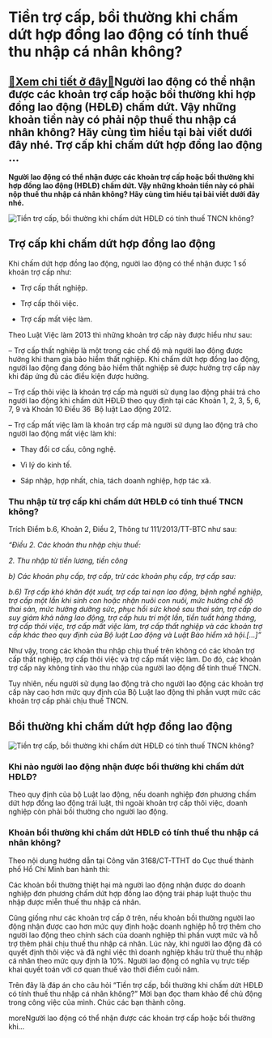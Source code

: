 Tiền trợ cấp, bồi thường khi chấm dứt hợp đồng lao động có tính thuế thu nhập cá nhân không?
============================================================================================

[:gift:Xem chi tiết ở đây:gift:](https://hddtvn.com/tien-tro-cap-boi-thuong-khi-cham-dut-hop-dong-lao-dong-co-tinh-thue-thu-nhap-ca-nhan-khong/)Người lao động có thể nhận được các khoản trợ cấp hoặc bồi thường khi hợp đồng lao động (HĐLĐ) chấm dứt. Vậy những khoản tiền này có phải nộp thuế thu nhập cá nhân không? Hãy cùng tìm hiểu tại bài viết dưới đây nhé. Trợ cấp khi chấm dứt hợp đồng lao động …
----------------------------------------------------------------------------------------------------------------------------------------------------------------------------------------------------------------------------------------------------------------

**Người lao động có thể nhận được các khoản trợ cấp hoặc bồi thường khi hợp đồng lao động (HĐLĐ) chấm dứt. Vậy những khoản tiền này có phải nộp thuế thu nhập cá nhân không? Hãy cùng tìm hiểu tại bài viết dưới đây nhé.**


![Tiền trợ cấp, bồi thường khi chấm dứt HĐLĐ có tính thuế TNCN không?](https://hddtvn.com/wp-content/uploads/2021/01/quyet-dinh-cham-dut-hop-dong-lao-dong-3.jpg "Tiền trợ cấp, bồi thường khi chấm dứt HĐLĐ có tính thuế TNCN không?")


**Trợ cấp khi chấm dứt hợp đồng lao động**
------------------------------------------


Khi chấm dứt hợp đồng lao động, người lao động có thể nhận được 1 số khoản trợ cấp như:




* Trợ cấp thất nghiệp.

* Trợ cấp thôi việc.

* Trợ cấp mất việc làm.



Theo Luật Việc làm 2013 thì những khoản trợ cấp này được hiểu như sau:


– Trợ cấp thất nghiệp là một trong các chế độ mà người lao động được hưởng khi tham gia bảo hiểm thất nghiệp. Khi chấm dứt hợp đồng lao động, người lao động đang đóng bảo hiểm thất nghiệp sẽ được hưởng trợ cấp này khi đáp ứng đủ các điều kiện được hưởng.


– Trợ cấp thôi việc là khoản trợ cấp mà người sử dụng lao động phải trả cho người lao động khi chấm dứt HĐLĐ theo quy định tại các Khoản 1, 2, 3, 5, 6, 7, 9 và Khoản 10 Điều 36  Bộ luật Lao động 2012.


– Trợ cấp mất việc làm là khoản trợ cấp mà người sử dụng lao động trả cho người lao động mất việc làm khi:




* Thay đổi cơ cấu, công nghệ.

* Vì lý do kinh tế.

* Sáp nhập, hợp nhất, chia, tách doanh nghiệp, hợp tác xã.



### Thu nhập từ trợ cấp khi chấm dứt HĐLĐ có tính thuế TNCN không?


Trích Điểm b.6, Khoản 2, Điều 2, Thông tư 111/2013/TT-BTC như sau:


*“Điều 2. Các khoản thu nhập chịu thuế:*


*2. Thu nhập từ tiền lương, tiền công*


*b) Các khoản phụ cấp, trợ cấp, trừ các khoản phụ cấp, trợ cấp sau:*


*b.6) Trợ cấp khó khăn đột xuất, trợ cấp tai nạn lao động, bệnh nghề nghiệp, trợ cấp một lần khi sinh con hoặc nhận nuôi con nuôi, mức hưởng chế độ thai sản, mức hưởng dưỡng sức, phục hồi sức khoẻ sau thai sản, trợ cấp do suy giảm khả năng lao động, trợ cấp hưu trí một lần, tiền tuất hàng tháng, trợ cấp thôi việc, trợ cấp mất việc làm, trợ cấp thất nghiệp và các khoản trợ cấp khác theo quy định của Bộ luật Lao động và Luật Bảo hiểm xã hội.[…]”*


Như vậy, trong các khoản thu nhập chịu thuế trên không có các khoản trợ cấp thất nghiệp, trợ cấp thôi việc và trợ cấp mất việc làm. Do đó, các khoản trợ cấp này không tính vào thu nhập của người lao động để tính thuế TNCN.


Tuy nhiên, nếu người sử dụng lao động trả cho người lao động các khoản trợ cấp này cao hơn mức quy định của Bộ Luật lao động thì phần vượt mức các khoản trợ cấp phải chịu thuế TNCN.


**Bồi thường khi chấm dứt hợp đồng lao động**
---------------------------------------------


![Tiền trợ cấp, bồi thường khi chấm dứt HĐLĐ có tính thuế TNCN không?](https://hddtvn.com/wp-content/uploads/2021/01/ViC3AAn-chE1BBA9c-cC3B3-thE1BB83-C491C6A1n-phC6B0C6A1ng-chE1BAA5m-dE1BBA9t-hE1BBA3p-C491E1BB93ng-lao-C491E1BB99ng-khC3B4ng-sblaw.jpg "Tiền trợ cấp, bồi thường khi chấm dứt HĐLĐ có tính thuế TNCN không?")


### Khi nào người lao động nhận được bồi thường khi chấm dứt HĐLĐ?


Theo quy định của bộ Luật lao động, nếu doanh nghiệp đơn phương chấm dứt hợp đồng lao động trái luật, thì ngoài khoản trợ cấp thôi việc, doanh nghiệp còn phải bồi thường cho người lao động.


### Khoản bồi thường khi chấm dứt HĐLĐ có tính thuế thu nhập cá nhân không?


Theo nội dung hướng dẫn tại Công văn 3168/CT-TTHT do Cục thuế thành phố Hồ Chí Minh ban hành thì:


Các khoản bồi thường thiệt hại mà người lao động nhận được do doanh nghiệp đơn phương chấm dứt hợp đồng lao động trái pháp luật thuộc thu nhập được miễn thuế thu nhập cá nhân.


Cũng giống như các khoản trợ cấp ở trên, nếu khoản bồi thường người lao động nhận được cao hơn mức quy định hoặc doanh nghiệp hỗ trợ thêm cho người lao động theo chính sách của doanh nghiệp thì phần vượt mức và hỗ trợ thêm phải chịu thuế thu nhập cá nhân. Lúc này, khi người lao động đã có quyết định thôi việc và đã nghỉ việc thì doanh nghiệp khấu trừ thuế thu nhập cá nhân theo mức quy định là 10%. Người lao động có nghĩa vụ trực tiếp khai quyết toán với cơ quan thuế vào thời điểm cuối năm.


Trên đây là đáp án cho câu hỏi “Tiền trợ cấp, bồi thường khi chấm dứt HĐLĐ có tính thuế thu nhập cá nhân không?” Mời bạn đọc tham khảo để chủ động trong công việc của mình. Chúc các bạn thành công.


moreNgười lao động có thể nhận được các khoản trợ cấp hoặc bồi thường khi…

